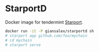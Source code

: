 # StarportD

Docker image for tendermint [Starport](https://github.com/tendermint/starport/).

```bash
docker run -it -P giansalex/starportd sh
# starport app github.com/foo/mychain
# cd mychain
# starport serve
```

